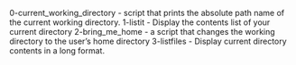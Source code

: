 0-current_working_directory - script that prints the absolute path name of the current working directory.
1-listit - Display the contents list of your current directory
2-bring_me_home - a script that changes the working directory to the user’s home directory
3-listfiles - Display current directory contents in a long format.

